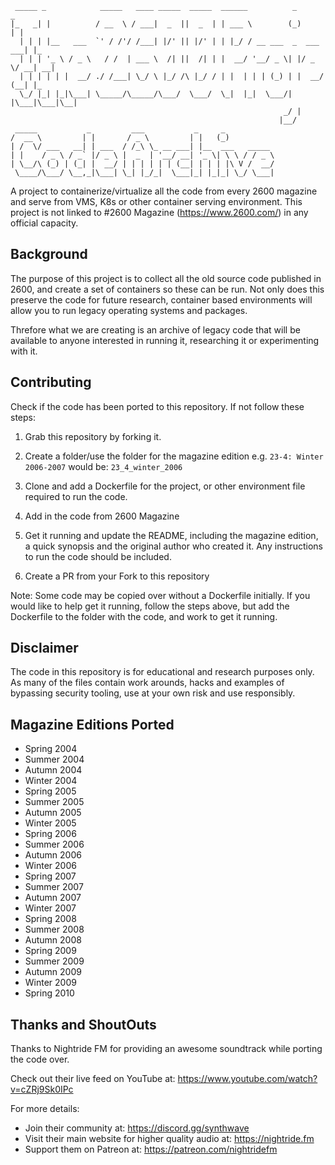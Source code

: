 ```
 _____ _            _____   ____ _____  _____  ______          _           _    
|_   _| |          / __  \ / ___|  _  ||  _  | | ___ \        (_)         | |   
  | | | |__   ___  `' / /'/ /___| |/' || |/' | | |_/ / __ ___  _  ___  ___| |_  
  | | | '_ \ / _ \   / /  | ___ \  /| ||  /| | |  __/ '__/ _ \| |/ _ \/ __| __| 
  | | | | | |  __/ ./ /___| \_/ \ |_/ /\ |_/ / | |  | | | (_) | |  __/ (__| |_  
  \_/ |_| |_|\___| \_____/\_____/\___/  \___/  \_|  |_|  \___/| |\___|\___|\__| 
                                                             _/ |               
                                                            |__/                
 _____           _         ___           _     _                                
/  __ \         | |       / _ \         | |   (_)                               
| /  \/ ___   __| | ___  / /_\ \_ __ ___| |__  ___   _____                      
| |    / _ \ / _` |/ _ \ |  _  | '__/ __| '_ \| \ \ / / _ \                     
| \__/\ (_) | (_| |  __/ | | | | | | (__| | | | |\ V /  __/                     
 \____/\___/ \__,_|\___| \_| |_/_|  \___|_| |_|_| \_/ \___|        

```


A project to containerize/virtualize all the code from every 2600 magazine and serve from VMS, K8s or other container serving environment. This project is not linked to #2600 Magazine (https://www.2600.com/) in any official capacity. 


## Background

The purpose of this project is to collect all the old source code published in 2600, and create a set of containers so these can be run.
Not only does this preserve the code for future research, container based environments will allow you to run legacy operating systems and packages.

Threfore what we are creating is an archive of legacy code that will be available to anyone interested in running it, researching it or experimenting with it.


## Contributing

Check if the code has been ported to this repository. If not follow these steps:


1. Grab this repository by forking it.

2. Create a folder/use the folder for the magazine edition e.g. `23-4: Winter 2006-2007` would be: `23_4_winter_2006`

3. Clone and add a Dockerfile for the project, or other environment file required to run the code. 

4. Add in the code from 2600 Magazine

5. Get it running and update the README, including the magazine edition, a quick synopsis and the original author who created it. Any instructions to run the code should be included.

6. Create a PR from your Fork to this repository


Note: Some code may be copied over without a Dockerfile initially. If you would like to help get it running, follow the steps above, but add the Dockerfile to the folder with the code, and work to get it running.


## Disclaimer

The code in this repository is for educational and research purposes only. As many of the files contain work arounds, hacks and examples of bypassing security tooling, use at your own risk and use responsibly. 


## Magazine Editions Ported

* Spring 2004
* Summer 2004
* Autumn 2004
* Winter 2004
* Spring 2005
* Summer 2005
* Autumn 2005
* Winter 2005
* Spring 2006
* Summer 2006
* Autumn 2006
* Winter 2006
* Spring 2007
* Summer 2007
* Autumn 2007
* Winter 2007
* Spring 2008
* Summer 2008
* Autumn 2008
* Spring 2009
* Summer 2009
* Autumn 2009
* Winter 2009
* Spring 2010

## Thanks and ShoutOuts


Thanks to Nightride FM for providing an awesome soundtrack while porting the code over.

Check out their live feed on YouTube at: https://www.youtube.com/watch?v=cZRj9Sk0IPc

For more details:

* Join their community at: https://discord.gg/synthwave
* Visit their main website for higher quality audio at:  https://nightride.fm
* Support them on Patreon at: https://patreon.com/nightridefm



